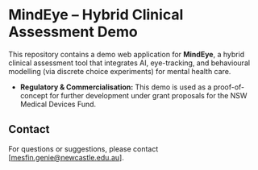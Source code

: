 # MindEye – Hybrid Clinical Assessment Demo

This repository contains a demo web application for **MindEye**, a hybrid clinical assessment tool that integrates AI, eye-tracking, and behavioural modelling (via discrete choice experiments) for mental health care.

- **Regulatory & Commercialisation:** This demo is used as a proof-of-concept for further development under grant proposals for the NSW Medical Devices Fund.

## Contact
For questions or suggestions, please contact [mesfin.genie@newcastle.edu.au].
